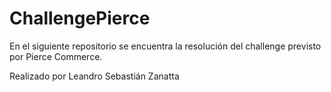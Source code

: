 # ChallengePierce

En el siguiente repositorio se encuentra la resolución del challenge previsto por Pierce Commerce.

Realizado por Leandro Sebastián Zanatta
